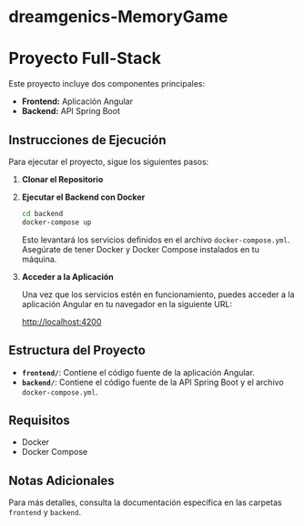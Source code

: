 # dreamgenics-MemoryGame

# Proyecto Full-Stack

Este proyecto incluye dos componentes principales:

- **Frontend:** Aplicación Angular
- **Backend:** API Spring Boot

## Instrucciones de Ejecución

Para ejecutar el proyecto, sigue los siguientes pasos:

1. **Clonar el Repositorio**

2. **Ejecutar el Backend con Docker**

    ```bash
    cd backend
    docker-compose up
    ```

    Esto levantará los servicios definidos en el archivo `docker-compose.yml`. Asegúrate de tener Docker y Docker Compose instalados en tu máquina.
    
3. **Acceder a la Aplicación**

    Una vez que los servicios estén en funcionamiento, puedes acceder a la aplicación Angular en tu navegador en la siguiente URL:

    [http://localhost:4200](http://localhost:4200)


## Estructura del Proyecto

- **`frontend/`**: Contiene el código fuente de la aplicación Angular.
- **`backend/`**: Contiene el código fuente de la API Spring Boot y el archivo `docker-compose.yml`.

## Requisitos

- Docker
- Docker Compose


## Notas Adicionales



Para más detalles, consulta la documentación específica en las carpetas `frontend` y `backend`.

